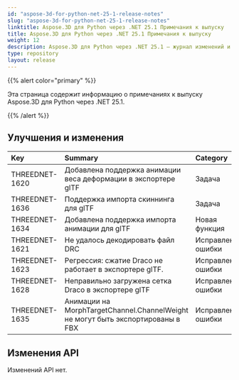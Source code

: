 ```yaml
---
id: "aspose-3d-for-python-net-25-1-release-notes"
slug: "aspose-3d-for-python-net-25-1-release-notes"
linktitle: Aspose.3D для Python через .NET 25.1 Примечания к выпуску
title: Aspose.3D для Python через .NET 25.1 Примечания к выпуску
weight: 12
description: Aspose.3D для Python через .NET 25.1 — журнал изменений и исправления.
type: repository
layout: release
---
```


{{% alert color="primary" %}}

Эта страница содержит информацию о примечаниях к выпуску Aspose.3D для Python через .NET 25.1.

{{% /alert %}}
## **Улучшения и изменения**
|**Key**|**Summary**|**Category**|
| :- | :- | :- |
| THREEDNET-1620 | Добавлена поддержка анимации веса деформации в экспортере glTF | Задача |
| THREEDNET-1636 | Поддержка импорта скиннинга для glTF | Задача |
| THREEDNET-1634 | Добавлена поддержка импорта анимации для glTF | Новая функция |
| THREEDNET-1621 | Не удалось декодировать файл DRC | Исправление ошибки |
| THREEDNET-1623 | Регрессия: сжатие Draco не работает в экспортере glTF. | Исправление ошибки |
| THREEDNET-1628 | Неправильно загружена сетка Draco в экспортере glTF | Исправление ошибки |
| THREEDNET-1635 | Анимации на MorphTargetChannel.ChannelWeight не могут быть экспортированы в FBX | Исправление ошибки |

## Изменения API ##

Изменений API нет.